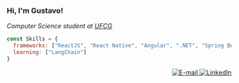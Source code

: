 ### Hi, I'm Gustavo!

<p>
  <em>Computer Science student at <a href="https://portal.ufcg.edu.br/">UFCG</a></em>
</p>

```Javascript
const Skills = {
  frameworks: ["ReactJS", "React Native", "Angular", ".NET", "Spring Boot"],
  learning: ["LangChain"]
}
```

<div align='right'>
  <a href='mailto:gustavo.gambarra@ccc.ufcg.edu.br'>
      <img alt='E-mail' src='https://img.shields.io/badge/email-424B54.svg?&style=for-the-badge&logo=Gmail&logoColor=FFFFFF&color=424B54' title='E-mail'>
    </a>
  <a href='https://www.linkedin.com/in/gustavo-gambarra-515799212/'>
      <img alt='LinkedIn' src='https://img.shields.io/badge/LinkedIn-424B54.svg?&style=for-the-badge&logo=LinkedIn&logoColor=FFFFFF&color=424B54'  title='LinkedIn'>
    </a>
  </div>
    
<!--
**gustavogambarra/gustavogambarra** is a ✨ _special_ ✨ repository because its `README.md` (this file) appears on your GitHub profile.

Here are some ideas to get you started:

- 🔭 I’m currently working on ...
- 🌱 I’m currently learning ...
- 👯 I’m looking to collaborate on ...
- 🤔 I’m looking for help with ...
- 💬 Ask me about ...
- 📫 How to reach me: ...
- 😄 Pronouns: ...
- ⚡ Fun fact: ...
-->
